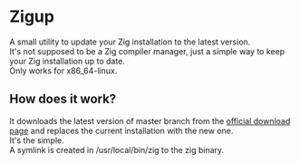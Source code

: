 # Zigup

A small utility to update your Zig installation to the latest version.  
It's not supposed to be a Zig compiler manager, just a simple way to keep your Zig installation up to date.  
Only works for x86_64-linux.

## How does it work?

It downloads the latest version of master branch from the [official download page](https://ziglang.org/download/) and replaces the current installation with the new one.  
It's the simple.  
A symlink is created in /usr/local/bin/zig to the zig binary.
